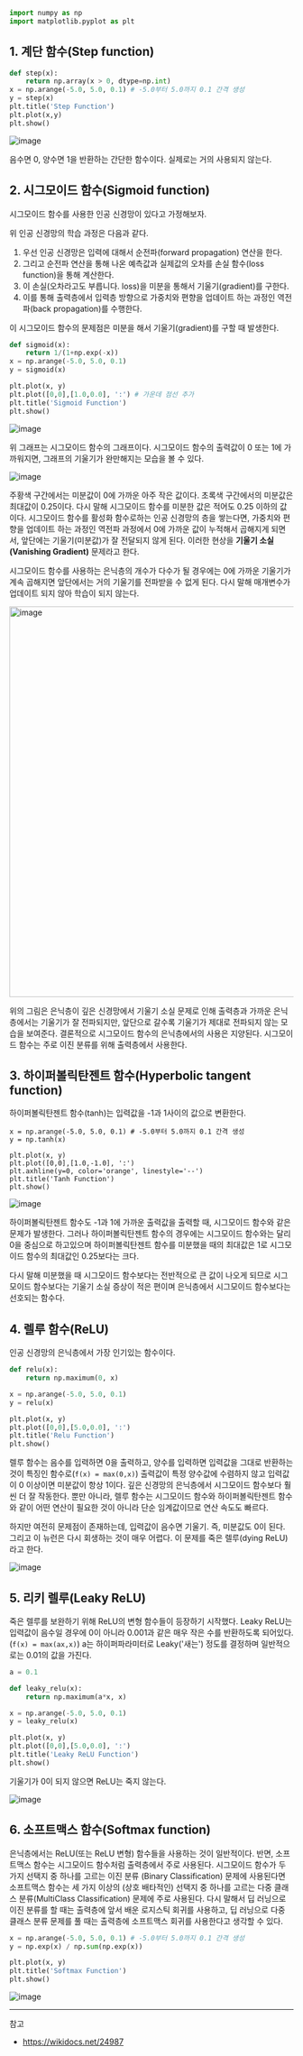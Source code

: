 
```python
import numpy as np
import matplotlib.pyplot as plt
```

## 1. 계단 함수(Step function)

```python
def step(x):
    return np.array(x > 0, dtype=np.int)
x = np.arange(-5.0, 5.0, 0.1) # -5.0부터 5.0까지 0.1 간격 생성
y = step(x)
plt.title('Step Function')
plt.plot(x,y)
plt.show()
```

![image](https://github.com/rlaisqls/TIL/assets/81006587/adaefd27-4edc-4bb9-970d-05aad72115c4)

음수면 0, 양수면 1을 반환하는 간단한 함수이다. 실제로는 거의 사용되지 않는다.

## 2. 시그모이드 함수(Sigmoid function)
시그모이드 함수를 사용한 인공 신경망이 있다고 가정해보자.

위 인공 신경망의 학습 과정은 다음과 같다.

1. 우선 인공 신경망은 입력에 대해서 순전파(forward propagation) 연산을 한다.
2. 그리고 순전파 연산을 통해 나온 예측값과 실제값의 오차를 손실 함수(loss function)을 통해 계산한다.
3. 이 손실(오차라고도 부릅니다. loss)을 미분을 통해서 기울기(gradient)를 구한다.
4. 이를 통해 출력층에서 입력층 방향으로 가중치와 편향을 업데이트 하는 과정인 역전파(back propagation)를 수행한다.

이 시그모이드 함수의 문제점은 미분을 해서 기울기(gradient)를 구할 때 발생한다.

```python
def sigmoid(x):
    return 1/(1+np.exp(-x))
x = np.arange(-5.0, 5.0, 0.1)
y = sigmoid(x)

plt.plot(x, y)
plt.plot([0,0],[1.0,0.0], ':') # 가운데 점선 추가
plt.title('Sigmoid Function')
plt.show()
```

![image](https://github.com/rlaisqls/TIL/assets/81006587/468520e6-3ef2-49f7-9297-79b0e8cd4be2)

위 그래프는 시그모이드 함수의 그래프이다. 시그모이드 함수의 출력값이 0 또는 1에 가까워지면, 그래프의 기울기가 완만해지는 모습을 볼 수 있다.

![image](https://github.com/rlaisqls/TIL/assets/81006587/293b472d-cbb2-44a2-aed8-9cb484ed5295)

주황색 구간에서는 미분값이 0에 가까운 아주 작은 값이다. 초록색 구간에서의 미분값은 최대값이 0.25이다. 다시 말해 시그모이드 함수를 미분한 값은 적어도 0.25 이하의 값이다. 시그모이드 함수를 활성화 함수로하는 인공 신경망의 층을 쌓는다면, 가중치와 편향을 업데이트 하는 과정인 역전파 과정에서 0에 가까운 값이 누적해서 곱해지게 되면서, 앞단에는 기울기(미분값)가 잘 전달되지 않게 된다. 이러한 현상을 **기울기 소실(Vanishing Gradient)** 문제라고 한다.

시그모이드 함수를 사용하는 은닉층의 개수가 다수가 될 경우에는 0에 가까운 기울기가 계속 곱해지면 앞단에서는 거의 기울기를 전파받을 수 없게 된다. 다시 말해 매개변수가 업데이트 되지 않아 학습이 되지 않는다.

<img width="693" alt="image" src="https://github.com/rlaisqls/TIL/assets/81006587/0cb20763-5bb3-433a-8cd5-7de8997769d6">

위의 그림은 은닉층이 깊은 신경망에서 기울기 소실 문제로 인해 출력층과 가까운 은닉층에서는 기울기가 잘 전파되지만, 앞단으로 갈수록 기울기가 제대로 전파되지 않는 모습을 보여준다. 결론적으로 시그모이드 함수의 은닉층에서의 사용은 지양된다. 시그모이드 함수는 주로 이진 분류를 위해 출력층에서 사용한다.

## 3. 하이퍼볼릭탄젠트 함수(Hyperbolic tangent function)

하이퍼볼릭탄젠트 함수(tanh)는 입력값을 -1과 1사이의 값으로 변환한다.

```
x = np.arange(-5.0, 5.0, 0.1) # -5.0부터 5.0까지 0.1 간격 생성
y = np.tanh(x)

plt.plot(x, y)
plt.plot([0,0],[1.0,-1.0], ':')
plt.axhline(y=0, color='orange', linestyle='--')
plt.title('Tanh Function')
plt.show()
```

![image](https://github.com/rlaisqls/TIL/assets/81006587/6a30bb1c-6b06-4fc8-8331-cc08e340cb17)

하이퍼볼릭탄젠트 함수도 -1과 1에 가까운 출력값을 출력할 때, 시그모이드 함수와 같은 문제가 발생한다. 그러나 하이퍼볼릭탄젠트 함수의 경우에는 시그모이드 함수와는 달리 0을 중심으로 하고있으며 하이퍼볼릭탄젠트 함수를 미분했을 때의 최대값은 1로 시그모이드 함수의 최대값인 0.25보다는 크다.

다시 말해 미분했을 때 시그모이드 함수보다는 전반적으로 큰 값이 나오게 되므로 시그모이드 함수보다는 기울기 소실 증상이 적은 편이며 은닉층에서 시그모이드 함수보다는 선호되는 함수다.

## 4. 렐루 함수(ReLU)

인공 신경망의 은닉층에서 가장 인기있는 함수이다. 

```python
def relu(x):
    return np.maximum(0, x)

x = np.arange(-5.0, 5.0, 0.1)
y = relu(x)

plt.plot(x, y)
plt.plot([0,0],[5.0,0.0], ':')
plt.title('Relu Function')
plt.show()
```

렐루 함수는 음수를 입력하면 0을 출력하고, 양수를 입력하면 입력값을 그대로 반환하는 것이 특징인 함수로(`f(x) = max(0,x)`) 출력값이 특정 양수값에 수렴하지 않고 입력값이 0 이상이면 미분값이 항상 1이다. 깊은 신경망의 은닉층에서 시그모이드 함수보다 훨씬 더 잘 작동한다. 뿐만 아니라, 렐루 함수는 시그모이드 함수와 하이퍼볼릭탄젠트 함수와 같이 어떤 연산이 필요한 것이 아니라 단순 임계값이므로 연산 속도도 빠르다.

하지만 여전히 문제점이 존재하는데, 입력값이 음수면 기울기. 즉, 미분값도 0이 된다. 그리고 이 뉴런은 다시 회생하는 것이 매우 어렵다. 이 문제를 죽은 렐루(dying ReLU)라고 한다.

![image](https://github.com/rlaisqls/TIL/assets/81006587/7decdfe0-093b-4d24-ac2a-4a57afec3589)

## 5. 리키 렐루(Leaky ReLU)

죽은 렐루를 보완하기 위해 ReLU의 변형 함수들이 등장하기 시작했다. Leaky ReLU는 입력값이 음수일 경우에 0이 아니라 0.001과 같은 매우 작은 수를 반환하도록 되어있다. (`f(x) = max(ax,x)`) a는 하이퍼파라미터로 Leaky('새는') 정도를 결정하며 일반적으로는 0.01의 값을 가진다.

```python
a = 0.1

def leaky_relu(x):
    return np.maximum(a*x, x)

x = np.arange(-5.0, 5.0, 0.1)
y = leaky_relu(x)

plt.plot(x, y)
plt.plot([0,0],[5.0,0.0], ':')
plt.title('Leaky ReLU Function')
plt.show()
```

기울기가 0이 되지 않으면 ReLU는 죽지 않는다.

![image](https://github.com/rlaisqls/TIL/assets/81006587/7c020c4b-f188-4975-bdde-d5199f437191)


## 6. 소프트맥스 함수(Softmax function)

은닉층에서는 ReLU(또는 ReLU 변형) 함수들을 사용하는 것이 일반적이다. 반면, 소프트맥스 함수는 시그모이드 함수처럼 출력층에서 주로 사용된다. 시그모이드 함수가 두 가지 선택지 중 하나를 고르는 이진 분류 (Binary Classification) 문제에 사용된다면 소프트맥스 함수는 세 가지 이상의 (상호 배타적인) 선택지 중 하나를 고르는 다중 클래스 분류(MultiClass Classification) 문제에 주로 사용된다. 다시 말해서 딥 러닝으로 이진 분류를 할 때는 출력층에 앞서 배운 로지스틱 회귀를 사용하고, 딥 러닝으로 다중 클래스 분류 문제를 풀 때는 출력층에 소프트맥스 회귀를 사용한다고 생각할 수 있다.

```python
x = np.arange(-5.0, 5.0, 0.1) # -5.0부터 5.0까지 0.1 간격 생성
y = np.exp(x) / np.sum(np.exp(x))

plt.plot(x, y)
plt.title('Softmax Function')
plt.show()
```

![image](https://github.com/rlaisqls/TIL/assets/81006587/715430ef-8463-4abc-89d6-7b06db867c58)

---

참고
- https://wikidocs.net/24987
